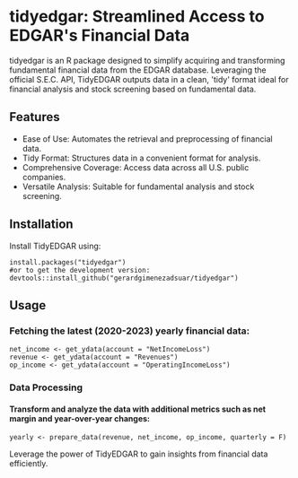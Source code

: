 # tidyedgar: Streamlined Access to EDGAR's Financial Data
tidyedgar is an R package designed to simplify acquiring and transforming fundamental financial data from the EDGAR database. Leveraging the official S.E.C. API, TidyEDGAR outputs data in a clean, 'tidy' format ideal for financial analysis and stock screening based on fundamental data.

## Features
 - Ease of Use: Automates the retrieval and preprocessing of financial data.
 - Tidy Format: Structures data in a convenient format for analysis.
 - Comprehensive Coverage: Access data across all U.S. public companies.
 - Versatile Analysis: Suitable for fundamental analysis and stock screening.

## Installation
Install TidyEDGAR using:

```
install.packages("tidyedgar")
#or to get the development version:
devtools::install_github("gerardgimenezadsuar/tidyedgar")
```

## Usage
### Fetching the latest (2020-2023) yearly financial data:
```
net_income <- get_ydata(account = "NetIncomeLoss")
revenue <- get_ydata(account = "Revenues")
op_income <- get_ydata(account = "OperatingIncomeLoss")
```

### Data Processing
#### Transform and analyze the data with additional metrics such as net margin and year-over-year changes:

```
yearly <- prepare_data(revenue, net_income, op_income, quarterly = F)
```

Leverage the power of TidyEDGAR to gain insights from financial data efficiently.
